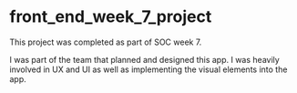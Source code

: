 # front_end_week_7_project
This project was completed as part of SOC week 7.

I was part of the team that planned and designed this app. 
I was heavily involved in UX and UI as well as implementing the visual elements into
the app.
